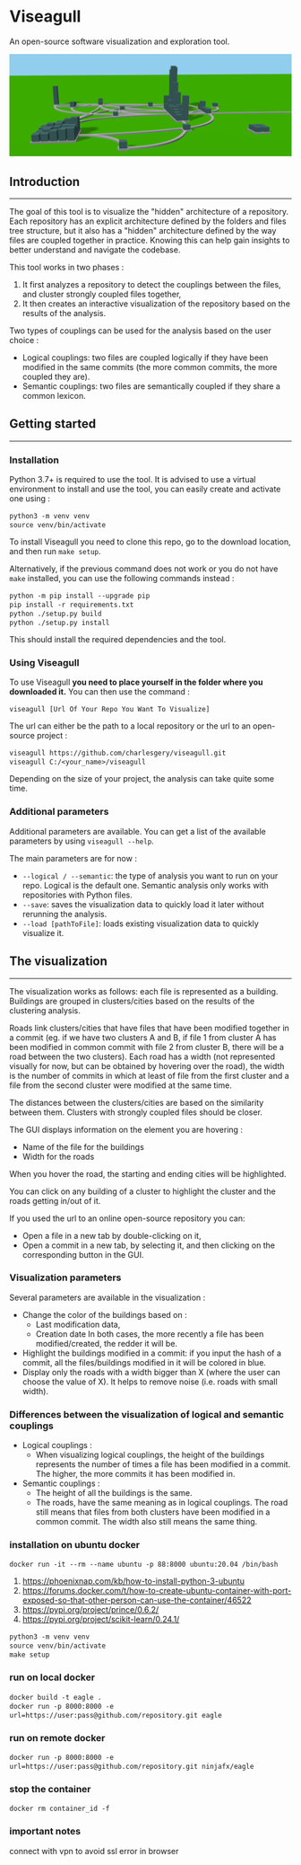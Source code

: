 # Viseagull

An open-source software visualization and exploration tool.

![](./images/viseagull_title_image.PNG)

## Introduction

---

The goal of this tool is to visualize the "hidden" architecture of a repository. Each repository has an explicit architecture defined by the folders and files tree structure, but it also has a "hidden" architecture defined by the way files are coupled together in practice. Knowing this can help gain insights to better understand and navigate the codebase.

This tool works in two phases :
1. It first analyzes a repository to detect the couplings between the files, and cluster strongly coupled files together,
2. It then creates an interactive visualization of the repository based on the results of the analysis.

Two types of couplings can be used for the analysis based on the user choice :
- Logical couplings: two files are coupled logically if they have been modified in the same commits (the more common commits, the more coupled they are).
- Semantic couplings: two files are semantically coupled if they share a common lexicon.

## Getting started

---

### Installation

Python 3.7+ is required to use the tool. It is advised to use a virtual environment to install and use the tool, you can easily create and activate one using :
```
python3 -m venv venv
source venv/bin/activate
```

To install Viseagull you need to clone this repo, go to the download location, and then run
```make setup```.

Alternatively, if the previous command does not work or you do not have ```make``` installed, you can use the following commands instead :

```
python -m pip install --upgrade pip
pip install -r requirements.txt
python ./setup.py build
python ./setup.py install
```

This should install the required dependencies and the tool.


### Using Viseagull

To use Viseagull **you need to place yourself in the folder where you downloaded it.** You can then use the command :
```
viseagull [Url Of Your Repo You Want To Visualize]
```
The url can either be the path to a local repository or the url to an open-source project :
```
viseagull https://github.com/charlesgery/viseagull.git
viseagull C:/<your_name>/viseagull
```

Depending on the size of your project, the analysis can take quite some time.

### Additional parameters

Additional parameters are available. You can get a list of the available parameters by using ```viseagull --help```.

The main parameters are for now :
- ```--logical / --semantic```: the type of analysis you want to run on your repo. Logical is the default one. Semantic analysis only works with repositories with Python files.
- ```--save```: saves the visualization data to quickly load it later without rerunning the analysis.
- ```--load [pathToFile]```: loads existing visualization data to quickly visualize it.


## The visualization

---

The visualization works as follows: each file is represented as a building. Buildings are grouped in clusters/cities based on the results of the clustering analysis.

Roads link clusters/cities that have files that have been modified together in a commit (eg. if we have two clusters A and B, if file 1 from cluster A has been modified in common commit with file 2 from cluster B, there will be a road between the two clusters). Each road has a width (not represented visually for now, but can be obtained by hovering over the road), the width is the number of commits in which at least of file from the first cluster and a file from the second cluster were modified at the same time.

The distances between the clusters/cities are based on the similarity between them. Clusters with strongly coupled files should be closer.

The GUI displays information on the element you are hovering :
- Name of the file for the buildings
- Width for the roads

When you hover the road, the starting and ending cities will be highlighted.

You can click on any building of a cluster to highlight the cluster and the roads getting in/out of it.

If you used the url to an online open-source repository you can:
- Open a file in a new tab by double-clicking on it,
- Open a commit in a new tab, by selecting it, and then clicking on the corresponding button in the GUI.

### Visualization parameters

Several parameters are available in the visualization :

- Change the color of the buildings based on :
    - Last modification data,
    - Creation date
    In both cases, the more recently a file has been modified/created, the redder it will be.
- Highlight the buildings modified in a commit: if you input the hash of a commit, all the files/buildings modified in it will be colored in blue.
- Display only the roads with a width bigger than X (where the user can choose the value of X). It helps to remove noise (i.e. roads with small width).

### Differences between the visualization of logical and semantic couplings

- Logical couplings :
    - When visualizing logical couplings, the height of the buildings represents the number of times a file has been modified in a commit. The higher, the more commits it has been modified in.
- Semantic couplings :
    - The height of all the buildings is the same.
    - The roads, have the same meaning as in logical couplings. The road still means that files from both clusters have been modified in a common commit. The width also still means the same thing.



### installation on ubuntu docker

```
docker run -it --rm --name ubuntu -p 88:8000 ubuntu:20.04 /bin/bash
```

1. https://phoenixnap.com/kb/how-to-install-python-3-ubuntu
2. https://forums.docker.com/t/how-to-create-ubuntu-container-with-port-exposed-so-that-other-person-can-use-the-container/46522
3. https://pypi.org/project/prince/0.6.2/
4. https://pypi.org/project/scikit-learn/0.24.1/

```
python3 -m venv venv
source venv/bin/activate
make setup
```

### run on local docker

```
docker build -t eagle .
docker run -p 8000:8000 -e url=https://user:pass@github.com/repository.git eagle
```

### run on remote docker

```
docker run -p 8000:8000 -e url=https://user:pass@github.com/repository.git ninjafx/eagle
```

### stop the container
``` 
docker rm container_id -f 
```

### important notes
connect with vpn to avoid ssl error in browser


